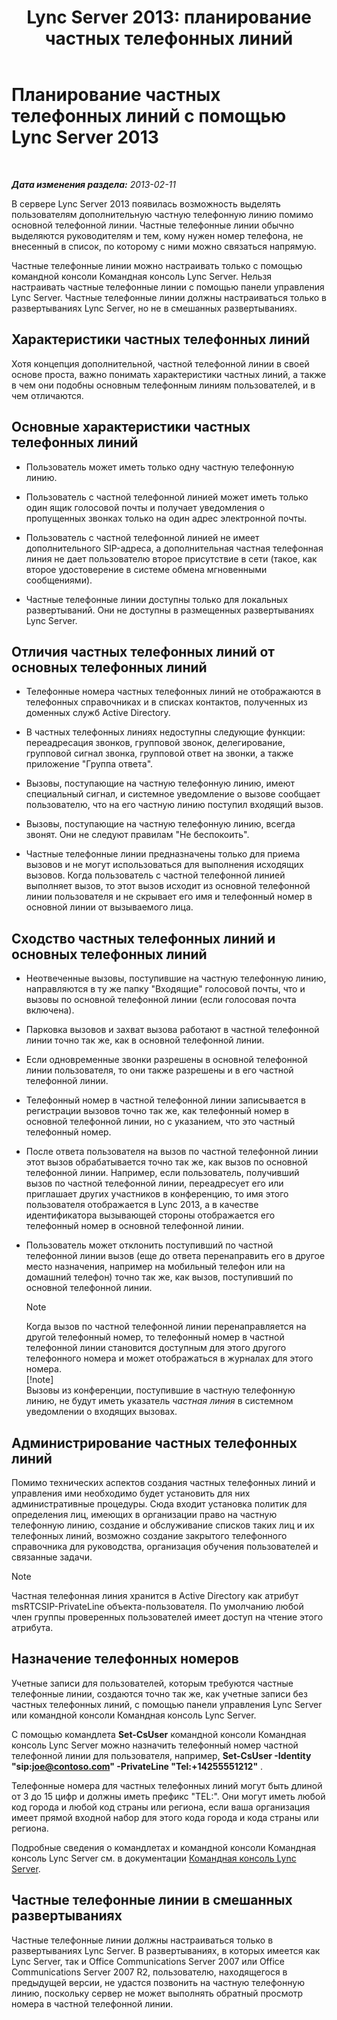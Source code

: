 ﻿---
title: 'Lync Server 2013: планирование частных телефонных линий'
TOCTitle: Планирование частных телефонных линий
ms:assetid: 9cc4f9e1-7b7a-4699-bd05-f16669ef2d21
ms:mtpsurl: https://technet.microsoft.com/ru-ru/library/Gg412728(v=OCS.15)
ms:contentKeyID: 49310657
ms.date: 05/19/2016
mtps_version: v=OCS.15
ms.translationtype: HT
---

# Планирование частных телефонных линий с помощью Lync Server 2013

 

_**Дата изменения раздела:** 2013-02-11_

В сервере Lync Server 2013 появилась возможность выделять пользователям дополнительную частную телефонную линию помимо основной телефонной линии. Частные телефонные линии обычно выделяются руководителям и тем, кому нужен номер телефона, не внесенный в список, по которому с ними можно связаться напрямую.

Частные телефонные линии можно настраивать только с помощью командной консоли Командная консоль Lync Server. Нельзя настраивать частные телефонные линии с помощью панели управления Lync Server. Частные телефонные линии должны настраиваться только в развертываниях Lync Server, но не в смешанных развертываниях.

## Характеристики частных телефонных линий

Хотя концепция дополнительной, частной телефонной линии в своей основе проста, важно понимать характеристики частных линий, а также в чем они подобны основным телефонным линиям пользователей, и в чем отличаются.

## Основные характеристики частных телефонных линий

  - Пользователь может иметь только одну частную телефонную линию.

  - Пользователь с частной телефонной линией может иметь только один ящик голосовой почты и получает уведомления о пропущенных звонках только на один адрес электронной почты.

  - Пользователь с частной телефонной линией не имеет дополнительного SIP-адреса, а дополнительная частная телефонная линия не дает пользователю второе присутствие в сети (такое, как второе удостоверение в системе обмена мгновенными сообщениями).

  - Частные телефонные линии доступны только для локальных развертываний. Они не доступны в размещенных развертываниях Lync Server.

## Отличия частных телефонных линий от основных телефонных линий

  - Телефонные номера частных телефонных линий не отображаются в телефонных справочниках и в списках контактов, полученных из доменных служб Active Directory.

  - В частных телефонных линиях недоступны следующие функции: переадресация звонков, групповой звонок, делегирование, групповой сигнал звонка, групповой ответ на звонки, а также приложение "Группа ответа".

  - Вызовы, поступающие на частную телефонную линию, имеют специальный сигнал, и системное уведомление о вызове сообщает пользователю, что на его частную линию поступил входящий вызов.

  - Вызовы, поступающие на частную телефонную линию, всегда звонят. Они не следуют правилам "Не беспокоить".

  - Частные телефонные линии предназначены только для приема вызовов и не могут использоваться для выполнения исходящих вызовов. Когда пользователь с частной телефонной линией выполняет вызов, то этот вызов исходит из основной телефонной линии пользователя и не скрывает его имя и телефонный номер в основной линии от вызываемого лица.

## Сходство частных телефонных линий и основных телефонных линий

  - Неотвеченные вызовы, поступившие на частную телефонную линию, направляются в ту же папку "Входящие" голосовой почты, что и вызовы по основной телефонной линии (если голосовая почта включена).

  - Парковка вызовов и захват вызова работают в частной телефонной линии точно так же, как в основной телефонной линии.

  - Если одновременные звонки разрешены в основной телефонной линии пользователя, то они также разрешены и в его частной телефонной линии.

  - Телефонный номер в частной телефонной линии записывается в регистрации вызовов точно так же, как телефонный номер в основной телефонной линии, но с указанием, что это частный телефонный номер.

  - После ответа пользователя на вызов по частной телефонной линии этот вызов обрабатывается точно так же, как вызов по основной телефонной линии. Например, если пользователь, получивший вызов по частной телефонной линии, переадресует его или приглашает других участников в конференцию, то имя этого пользователя отображается в Lync 2013, а в качестве идентификатора вызывающей стороны отображается его телефонный номер в основной телефонной линии.

  - Пользователь может отклонить поступивший по частной телефонной линии вызов (еще до ответа перенаправить его в другое место назначения, например на мобильный телефон или на домашний телефон) точно так же, как вызов, поступивший по основной телефонной линии.
    
    > [!note]  
    > Когда вызов по частной телефонной линии перенаправляется на другой телефонный номер, то телефонный номер в частной телефонной линии становится доступным для этого другого телефонного номера и может отображаться в журналах для этого номера.    
    > [!note]  
    > Вызовы из конференции, поступившие в частную телефонную линию, не будут иметь указатель <em>частная линия</em> в системном уведомлении о входящих вызовах.

## Администрирование частных телефонных линий

Помимо технических аспектов создания частных телефонных линий и управления ими необходимо будет установить для них административные процедуры. Сюда входит установка политик для определения лиц, имеющих в организации право на частную телефонную линию, создание и обслуживание списков таких лиц и их телефонных линий, возможно создание закрытого телефонного справочника для руководства, организация обучения пользователей и связанные задачи.

> [!note]  
> Частная телефонная линия хранится в Active Directory как атрибут msRTCSIP-PrivateLine объекта-пользователя. По умолчанию любой член группы проверенных пользователей имеет доступ на чтение этого атрибута.

## Назначение телефонных номеров

Учетные записи для пользователей, которым требуются частные телефонные линии, создаются точно так же, как учетные записи без частных телефонных линий, с помощью панели управления Lync Server или командной консоли Командная консоль Lync Server.

С помощью командлета **Set-CsUser** командной консоли Командная консоль Lync Server можно назначить телефонный номер частной телефонной линии для пользователя, например, **Set-CsUser -Identity "sip:joe@contoso.com" -PrivateLine "Tel:+14255551212"** .

Телефонные номера для частных телефонных линий могут быть длиной от 3 до 15 цифр и должны иметь префикс "TEL:". Они могут иметь любой код города и любой код страны или региона, если ваша организация имеет прямой входной набор для этого кода города и кода страны или региона.

Подробные сведения о командлетах и командной консоли Командная консоль Lync Server см. в документации [Командная консоль Lync Server](lync-server-2013-lync-server-management-shell.md).

## Частные телефонные линии в смешанных развертываниях

Частные телефонные линии должны настраиваться только в развертываниях Lync Server. В развертываниях, в которых имеется как Lync Server, так и Office Communications Server 2007 или Office Communications Server 2007 R2, пользователю, находящегося в предыдущей версии, не удастся позвонить на частную телефонную линию, поскольку сервер не может выполнять обратный просмотр номера в частной телефонной линии.

